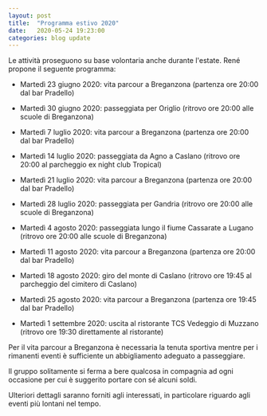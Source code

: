 ```yaml
---
layout: post
title:  "Programma estivo 2020"
date:   2020-05-24 19:23:00
categories: blog update
---
```

Le attività proseguono su base volontaria anche durante l'estate. René propone il seguente programma:

* Martedì 23 giugno 2020: vita parcour a Breganzona (partenza ore 20:00 dal bar Pradello)

* Martedì 30 giugno 2020: passeggiata per Origlio (ritrovo ore 20:00 alle scuole di Breganzona)

* Martedì 7 luglio 2020: vita parcour a Breganzona (partenza ore 20:00 dal bar Pradello)

* Martedì 14 luglio 2020: passeggiata da Agno a Caslano (ritrovo ore 20:00 al parcheggio ex night club Tropical)

* Martedì 21 luglio 2020: vita parcour a Breganzona (partenza ore 20:00 dal bar Pradello)

* Martedì 28 luglio 2020: passeggiata per Gandria (ritrovo ore 20:00 alle scuole di Breganzona)

* Martedì 4 agosto 2020: passeggiata lungo il fiume Cassarate a Lugano (ritrovo ore 20:00 alle scuole di Breganzona)

* Martedì 11 agosto 2020: vita parcour a Breganzona (partenza ore 20:00 dal bar Pradello)

* Martedì 18 agosto 2020: giro del monte di Caslano (ritrovo ore 19:45 al parcheggio del cimitero di Caslano)

* Martedì 25 agosto 2020: vita parcour a Breganzona (partenza ore 19:45 dal bar Pradello)

* Martedì 1 settembre 2020: uscita al ristorante TCS Vedeggio di Muzzano (ritrovo ore 19:30 direttamente al ristorante)

Per il vita parcour a Breganzona è necessaria la tenuta sportiva mentre per i rimanenti eventi è sufficiente un abbigliamento adeguato a passeggiare.

Il gruppo solitamente si ferma a bere qualcosa in compagnia ad ogni occasione per cui è suggerito portare con sé alcuni soldi.

Ulteriori dettagli saranno forniti agli interessati, in particolare riguardo agli eventi più lontani nel tempo.